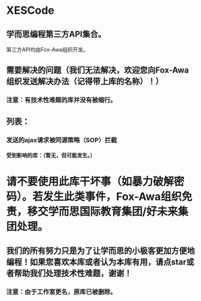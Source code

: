 # XESCode
## 学而思编程第三方API集合。
第三方API均由Fox-Awa组织开发。  
## 需要解决的问题（我们无法解决，欢迎您向Fox-Awa组织发送解决办法（记得带上库的名称）！）
### 注意：有技术性难题的库并没有被缩行。
## 列表：
### 发送的ajax请求被同源策略（SOP）拦截
#### 受到影响的库：（暂无，但可能发生。）
  
  
  
# 请不要使用此库干坏事（如暴力破解密码）。若发生此类事件，Fox-Awa组织免责，移交学而思国际教育集团/好未来集团处理。
## 我们的所有努力只是为了让学而思的小极客更加方便地编程！如果您喜欢本库或者认为本库有用，请点star或者帮助我们处理技术性难题，谢谢！
### 注意：由于工作室更名，原库已被删除。
